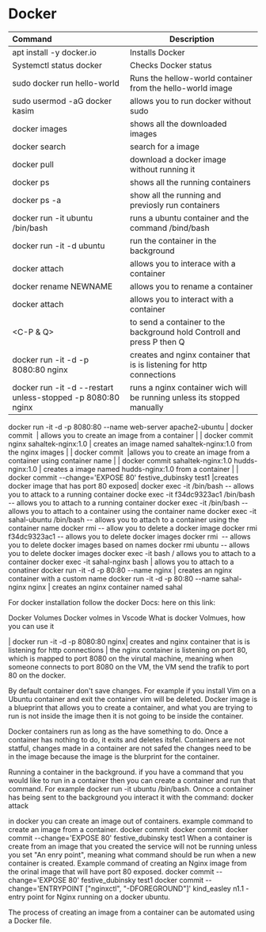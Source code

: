 # Docker

| Command           | Description                             |
| :-----------------| ----------------------------------------|
| apt install -y docker.io          | Installs Docker            |
| Systemctl status docker           | Checks Docker status            |
| sudo docker run hello-world       | Runs the hellow-world container from the hello-world image|
| sudo usermod -aG docker kasim     | allows you to run docker without sudo  |
| docker images                     | shows all the downloaded images   |
| docker search <IMIGENAME>         | search for a image   |
| docker pull <IMIGENAME>           | download a docker image without running it  |
| docker ps                         | shows all the running containers  |
| docker ps -a                      | show all the running and previosly run containers  |
| docker run -it ubuntu /bin/bash  | runs a ubuntu container and the command /bind/bash  |
| docker run -it -d ubuntu          | run the container in the background  |
| docker attach <CONTAINER ID>      | allows you to interace with a container  |
| docker rename <CONTAINER NAME> NEWNAME  | allows you to rename a container  |
| docker attach <NAME>              | allows you to interact with a container  |
| <C-P & Q>                         | to send a container to the background hold Controll and press P then Q  |
| docker run -it -d -p 8080:80 nginx| creates and nginx container that is is listening for http connections  |
| docker run -it -d --restart unless-stopped -p 8080:80 nginx  | runs a nginx container wich will be running unless its stopped manually |
docker run -it -d -p 8080:80 --name web-server apache2-ubuntu
| docker commit <CONTAINER ID> <IMAGE NAME>  | allows you to create an image from a container  |
| docker commit nginx sahaltek-nginx:1.0   | creates an image named sahaltek-nginx:1.0 from the nginx images  |
| docker commit <CONTAINER NAME> <IMAGE NAME>  |allows you to create an image from a container using container name   |
| docker commit sahaltek-nginx:1.0 hudds-nginx:1.0  | creates a image named hudds-nginx:1.0 from a container  |
| docker commit --change='EXPOSE 80' festive_dubinsky test1 |creates docker image that has port 80 exposed|
docker exec -it <ID> /bin/bash -- allows you to attack to a running container
docke exec -it f34dc9323ac1 /bin/bash -- allows you to attach to a running container
docker exec -it <NAME> /bin/bash -- allows you to attach to a container using the container name
docker exec -it sahal-ubuntu /bin/bash -- allows you to attach to a container using the container name
docker rmi <IMAG ID> -- allow you to delete a docker image
docker rmi   f34dc9323ac1 -- allows you to delete docker images
docker rmi <IMAGE NAME> -- allows you to delete docker images based on names
docker rmi ubuntu -- allows you to delete docker images
docker exec -it <CONTAINER ID> bash / allows you to attach to a container
docker exec -it sahal-nginx bash | allows you to attach to a conatiner
docker run -it -d -p 80:80 --name <CONTAINER NAME> nginx | creates an nginx container with a custom name
docker run -it -d -p 80:80 --name sahal-nginx nginx | creates an nginx container named sahal

For docker installation follow the docker Docs: here on this link: 

Docker Volumes
Docker volmes in Vscode
What is docker Volmues, how you can use it



| docker run -it -d -p 8080:80 nginx| creates and nginx container that is is listening for http connections  |
the nginx container is listening on port 80, which is mapped to port 8080 on the virutal machine, meaning when someone connects to port 8080 on the VM, the VM send the trafik to port 80 on the docker.



By default container don't save changes. For example if you install Vim on a Ubuntu container and exit the container  vim will be deleted. Docker image is a blueprint that allows you to create a container, and what you are trying to run is not inside the image then it is not going to be inside the container.

Docker containers run as long as the have something to do. Once a container has nothing to do, it exits and deletes itsfel. Containers are not statful, changes made in a container are not safed the changes need to be in the image because the image is the blurprint for the container.

Running a container in the background.
if you have a command that you would like to run in a container then you can create a container and run that command. For example docker run -it ubuntu /bin/bash. Onnce a container has being sent to the background you interact it with the command: docker attack <container ID> 



in docker you can create an image out of containers. example command to create an image from a container.
docker commit <CONTAINER NAME> <IMAGE NAME>
docker commit <CONTAINER ID> <IMAGE NAME>
docker commit --change='EXPOSE 80' festive_dubinsky test1
When a container is create from an image that you created the service will not be running unless you set "An enry point", meaning what command should be run when a new container is created. Example command of creating an Nginx image from the orinal image that will have port 80 exposed. docker commit --change='EXPOSE 80' festive_dubinsky test1
docker commit --change='ENTRYPOINT ["nginxctl", "-DFOREGROUND"]' kind_easley n1.1 - entry point for Nginx running on a docker ubuntu.

The process of creating an image from a container can be automated using a Docker file.









